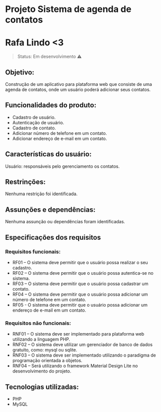 <h1>Projeto Sistema de agenda de contatos</h1>

<h1>Rafa Lindo <3</h1>


>Status: Em desenvolvimento ⚠️

## Objetivo:
Construção de um aplicativo para plataforma web que consiste de uma agenda de contatos, onde um usuário poderá adicionar seus contatos.

## Funcionalidades do produto:
- Cadastro de usuário.
- Autenticação de usuário.
- Cadastro de contato.
- Adicionar número de telefone em um contato.
- Adicionar endereço de e-mail em um contato.

## Características do usuário:
Usuário: responsáveis pelo gerenciamento os contatos.

## Restrinções:
Nenhuma restrição foi identificada.

## Assunções e dependências:
Nenhuma assunção ou dependências foram identificadas.

## Especificações dos requisitos

### Requisitos funcionais:
- RF01 – O sistema deve permitir que o usuário possa realizar o seu cadastro.
- RF02 – O sistema deve permitir que o usuário possa autentica-se no sistema.
- RF03 – O sistema deve permitir que o usuário possa cadastrar um contato.
- RF04 – O sistema deve permitir que o usuário possa adicionar um número de telefone em um contato.
- RF05 - O sistema deve permitir que o usuário possa adicionar um endereço de e-mail
em um contato.

### Requisitos não funcionais:
- RNF01 – O sistema deve ser implementado para plataforma web utilizando a linguagem PHP.
- RNF02 – O sistema deve utilizar um gerenciador de banco de dados gratuito, como: mysql ou sqlite.
- RNF03 – O sistema deve ser implementado utilizando o paradigma de programação orientada a objetos.
- RNF04 – Será utilizando o framework Material Design Lite no desenvolvimento do projeto.

## Tecnologias utilizadas:

- PHP
- MySQL
